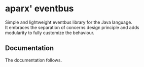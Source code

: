 # aparx' eventbus
Simple and lightweight eventbus library for the Java language. 
<br/>It embraces the separation of concerns design principle and adds modularity to fully customize the behaviour.

## Documentation
The documentation follows.

